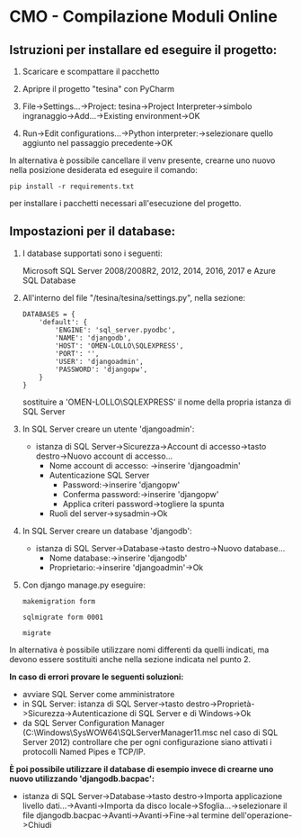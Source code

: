 # CMO - Compilazione Moduli Online

## Istruzioni per installare ed eseguire il progetto:

1. Scaricare e scompattare il pacchetto

2. Apripre il progetto "tesina" con PyCharm

3. File->Settings...->Project: tesina->Project Interpreter->simbolo ingranaggio->Add...->Existing environment->OK

4. Run->Edit configurations...->Python interpreter:->selezionare quello aggiunto nel passaggio precedente->OK

In alternativa è possibile cancellare il venv presente, crearne uno nuovo nella posizione desiderata ed eseguire il comando:

	pip install -r requirements.txt
	
per installare i pacchetti necessari all'esecuzione del progetto.



## Impostazioni per il database:

1. I database supportati sono i seguenti:

	Microsoft SQL Server 2008/2008R2, 2012, 2014, 2016, 2017 e Azure SQL Database

2. All'interno del file "/tesina/tesina/settings.py", nella sezione:
	
	```
	DATABASES = {
		'default': {
			'ENGINE': 'sql_server.pyodbc',
			'NAME': 'djangodb',
			'HOST': 'OMEN-LOLLO\SQLEXPRESS',
			'PORT': '',
			'USER': 'djangoadmin',
			'PASSWORD': 'djangopw',
		}
	}
	```

	sostituire a 'OMEN-LOLLO\SQLEXPRESS' il nome della propria istanza di SQL Server
	
3. In SQL Server creare un utente 'djangoadmin':
	- istanza di SQL Server->Sicurezza->Account di accesso->tasto destro->Nuovo account di accesso...
		- Nome account di accesso: ->inserire 'djangoadmin'
		- Autenticazione SQL Server
			- Password:->inserire 'djangopw'
			- Conferma password:->inserire 'djangopw'
			- Applica criteri password->togliere la spunta
		- Ruoli del server->sysadmin->Ok
		
4. In SQL Server creare un database 'djangodb':
	- istanza di SQL Server->Database->tasto destro->Nuovo database...
		- Nome database:->inserire 'djangodb'
		- Proprietario:->inserire 'djangoadmin'->Ok

5. Con django manage.py eseguire:
	
	```
	makemigration form
	```
	
	```
	sqlmigrate form 0001
	```
	
	```
	migrate
	```

In alternativa è possibile utilizzare nomi differenti da quelli indicati, ma devono essere sostituiti anche nella sezione indicata nel punto 2.

**In caso di errori provare le seguenti soluzioni:**
- avviare SQL Server come amministratore
- in SQL Server: istanza di SQL Server->tasto destro->Proprietà->Sicurezza->Autenticazione di SQL Server e di Windows->Ok
- da SQL Server Configuration Manager (C:\Windows\SysWOW64\SQLServerManager11.msc nel caso di SQL Server 2012) controllare che per ogni configurazione siano attivati i protocolli Named Pipes e TCP/IP.
	
**È poi possibile utilizzare il database di esempio invece di crearne uno nuovo utilizzando 'djangodb.bacpac':**
- istanza di SQL Server->Database->tasto destro->Importa applicazione livello dati...->Avanti->Importa da disco locale->Sfoglia...->selezionare il file djangodb.bacpac->Avanti->Avanti->Fine->al termine dell'operazione->Chiudi
